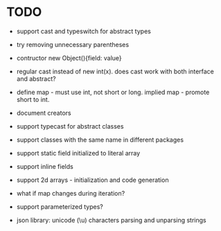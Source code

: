 # TODO

* support cast and typeswitch for abstract types

* try removing unnecessary parentheses

* contructor new Object(){field: value}

* regular cast instead of new int(x).
  does cast work with both interface and abstract?

* define map - must use int, not short or long.
  implied map - promote short to int.

* document creators

* support typecast for abstract classes

* support classes with the same name in different packages

* support static field initialized to literal array

* support inline fields

* support 2d arrays - initialization and code generation

* what if map changes during iteration?

* support parameterized types?

* json library: unicode (\u) characters parsing and unparsing strings
